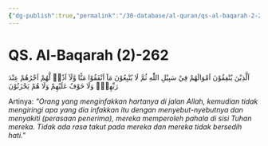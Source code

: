 ```yaml
---
{"dg-publish":true,"permalink":"/30-database/al-quran/qs-al-baqarah-2-262/"}
---
```



# QS. Al-Baqarah (2)-262
اَلَّذِيْنَ يُنْفِقُوْنَ اَمْوَالَهُمْ فِيْ سَبِيْلِ اللّٰهِ ثُمَّ لَا يُتْبِعُوْنَ مَآ اَنْفَقُوْا مَنًّا وَّلَآ اَذًىۙ  لَّهُمْ اَجْرُهُمْ عِنْدَ رَبِّهِمْۚ وَلَا خَوْفٌ عَلَيْهِمْ وَلَا هُمْ يَحْزَنُوْنَ

Artinya: *"Orang yang menginfakkan hartanya di jalan Allah, kemudian tidak mengiringi apa yang dia infakkan itu dengan menyebut-nyebutnya dan menyakiti (perasaan penerima), mereka memperoleh pahala di sisi Tuhan mereka. Tidak ada rasa takut pada mereka dan mereka tidak bersedih hati."*
